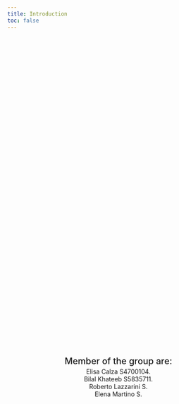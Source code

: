 ```yaml
---
title: Introduction
toc: false
---
```


<div class="hero">
  <h1>DataVisualization</h1>
  <h1>Welcome in our app! We are the BEER group!.</h1>
  <h2>Member of the group are:</h2>
  <div class="card">Elisa Calza S4700104.</div>
  <div class="card">Bilal Khateeb S5835711.</div>
  <div class="card">Roberto Lazzarini S.</div>
  <div class="card">Elena Martino S.</div>
</div>

<style>
  .hero {
    display: flex;
    flex-direction: column;
    align-items: center;
    font-family: var(--sans-serif);
    margin: 4rem 0 8rem;
    text-wrap: balance;
    text-align: center;
  }

  .hero h1 {
    margin: 1rem 0;
    padding: 1rem 0;
    max-width: none;
    font-size: 14vw;
    font-weight: 900;
    line-height: 1;
    background: linear-gradient(30deg, var(--theme-foreground-focus), currentColor);
    -webkit-background-clip: text;
    -webkit-text-fill-color: transparent;
    background-clip: text;
  }

  .hero h2 {
    margin: 0;
    max-width: 34em;
    font-size: 20px;
    font-style: initial;
    font-weight: 500;
    line-height: 1.5;
    color: var(--theme-foreground-muted);
  }

  @media (min-width: 640px) {
    .hero h1 {
      font-size: 90px;
    }
  }
</style>